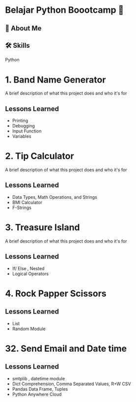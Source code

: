 
# Belajar Python Boootcamp 👋


## 🚀 About Me


## 🛠 Skills
Python


# 1. Band Name Generator

A brief description of what this project does and who it's for
## Lessons Learned

- Printing
- Debugging
- Input Function
- Variables


# 2. Tip Calculator

A brief description of what this project does and who it's for
## Lessons Learned

- Data Types, Math Operations, and Strings
- BMI Calculator
- F-Strings

# 3. Treasure Island

A brief description of what this project does and who it's for
## Lessons Learned

- If/ Else , Nested
- Logical Operators

# 4. Rock Papper Scissors

## Lessons Learned

- List
- Random Module

# 32. Send Email and Date time

## Lessons Learned

- smtplib , datetime module
- Dict Comprehension, Comma Separated Values, R+W CSV
- Pandas Data Frame, Tuples
- Python Anywhere Cloud